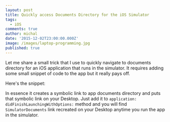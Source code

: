 ```yaml
---
layout: post
title: Quickly access Documents Directory for the iOS Simulator
tags:
  - iOS
comments: true
author: michal
date: '2015-12-02T23:00:00.000Z'
image: /images/laptop-programming.jpg
published: true
---
```


Let me share a small trick that I use to quickly navigate to documents directory for an iOS application that runs in the simulator.
 It requires adding some small snippet of code to the app but it really pays off.

Here's the snippet:
<script src="https://gist.github.com/mgamer/63207d324306dec8a056.js"></script>

In essence it creates a symbolic link to app documents directory and puts that symbolic link on your Desktop. Just add it to `application:  didFinishLaunchingWithOptions:` method and you will find `SimulatorDocuments` link recreated on your Desktop anytime you run the app in the simulator.




